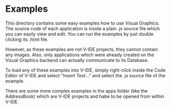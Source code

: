 Examples
========

This directory contains some easy examples how to use Visual Graphics. The source code of each application is inside a plain .js source file which you can easily view and edit. You can run the examples by just double clicking its .html file.

However, as these examples are not V-IDE projects, they cannot contain any images. Also, only applications which were already created on the Visual Graphics backend can actually communicate to its Database.

To load any of these examples into V-IDE, simply right-click inside the Code Editor of V-IDE and select "Insert Text..." and select the .js source file of the example.

There are some more complex examples in the apps folder (like the AddressBook) which are V-IDE projects and habe to be opened from within V-IDE.